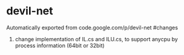 # devil-net 
Automatically exported from code.google.com/p/devil-net
#changes
1. change implementation of IL.cs and ILU.cs, to support anycpu by process information (64bit or 32bit)
